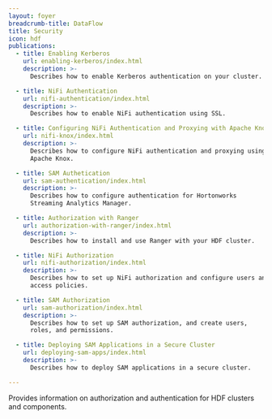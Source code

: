```yaml
---
layout: foyer
breadcrumb-title: DataFlow
title: Security
icon: hdf
publications:
  - title: Enabling Kerberos
    url: enabling-kerberos/index.html
    description: >-
      Describes how to enable Kerberos authentication on your cluster.

  - title: NiFi Authentication
    url: nifi-authentication/index.html
    description: >-
      Describes how to enable NiFi authentication using SSL.

  - title: Configuring NiFi Authentication and Proxying with Apache Knox
    url: nifi-knox/index.html
    description: >-
      Describes how to configure NiFi authentication and proxying using
      Apache Knox.

  - title: SAM Authetication
    url: sam-authentication/index.html
    description: >-
      Describes how to configure authentication for Hortonworks
      Streaming Analytics Manager.

  - title: Authorization with Ranger
    url: authorization-with-ranger/index.html
    description: >-
      Describes how to install and use Ranger with your HDF cluster.

  - title: NiFi Authorization
    url: nifi-authorization/index.html
    description: >-
      Describes how to set up NiFi authorization and configure users and
      access policies.

  - title: SAM Authorization
    url: sam-authorization/index.html
    description: >-
      Describes how to set up SAM authorization, and create users,
      roles, and permissions.

  - title: Deploying SAM Applications in a Secure Cluster
    url: deploying-sam-apps/index.html
    description: >-
      Describes how to deploy SAM applications in a secure cluster.

---
```


Provides information on authorization and authentication for HDF
clusters and components.
